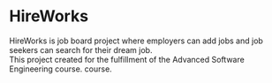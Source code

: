 # HireWorks
HireWorks is job board project where employers can add jobs and job seekers can search for their dream job.<br>
This project created for the fulfillment of the Advanced Software Engineering course. course.
